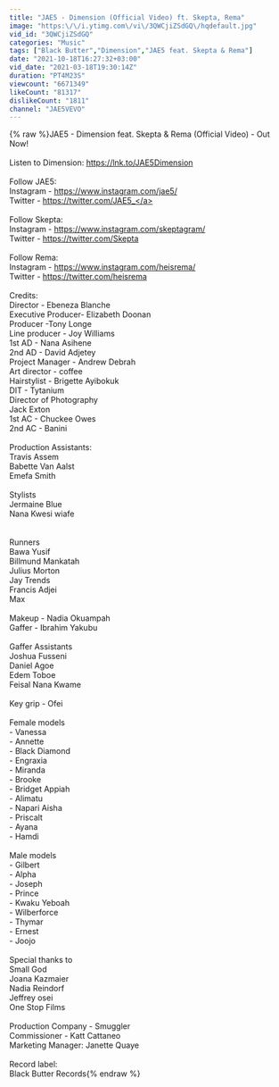 ```yaml
---
title: "JAE5 - Dimension (Official Video) ft. Skepta, Rema"
image: "https:\/\/i.ytimg.com\/vi\/3QWCjiZSdGQ\/hqdefault.jpg"
vid_id: "3QWCjiZSdGQ"
categories: "Music"
tags: ["Black Butter","Dimension","JAE5 feat. Skepta & Rema"]
date: "2021-10-18T16:27:32+03:00"
vid_date: "2021-03-18T19:30:14Z"
duration: "PT4M23S"
viewcount: "6671349"
likeCount: "81317"
dislikeCount: "1811"
channel: "JAE5VEVO"
---
```

{% raw %}JAE5 - Dimension feat. Skepta &amp; Rema (Official Video) - Out Now!<br /><br />Listen to Dimension: <a rel="nofollow" target="blank" href="https://lnk.to/JAE5Dimension">https://lnk.to/JAE5Dimension</a><br /><br />Follow JAE5:<br />Instagram - <a rel="nofollow" target="blank" href="https://www.instagram.com/jae5/">https://www.instagram.com/jae5/</a><br />Twitter - <a rel="nofollow" target="blank" href="https://twitter.com/JAE5_">https://twitter.com/JAE5_</a><br /><br />Follow Skepta:<br />Instagram - <a rel="nofollow" target="blank" href="https://www.instagram.com/skeptagram/">https://www.instagram.com/skeptagram/</a><br />Twitter - <a rel="nofollow" target="blank" href="https://twitter.com/Skepta">https://twitter.com/Skepta</a><br /><br />Follow Rema:<br />Instagram - <a rel="nofollow" target="blank" href="https://www.instagram.com/heisrema/">https://www.instagram.com/heisrema/</a><br />Twitter - <a rel="nofollow" target="blank" href="https://twitter.com/heisrema">https://twitter.com/heisrema</a><br /><br />Credits:<br />Director - Ebeneza Blanche <br />Executive Producer- Elizabeth Doonan<br />Producer -Tony Longe <br />Line producer - Joy Williams<br />1st AD - Nana Asihene<br />2nd AD - David Adjetey<br />Project Manager - Andrew Debrah <br />Art director - coffee <br />Hairstylist - Brigette Ayibokuk<br />DIT - Tytanium <br />Director of Photography<br />Jack Exton<br />1st AC - Chuckee Owes <br />2nd AC - Banini <br /><br />Production Assistants:<br />Travis Assem<br />Babette Van Aalst <br />Emefa Smith<br />  <br />Stylists<br />Jermaine Blue<br />Nana Kwesi wiafe <br /><br /> <br />Runners <br />Bawa Yusif <br />Billmund Mankatah<br />Julius Morton <br />Jay Trends<br />Francis Adjei <br />Max <br /><br />Makeup - Nadia Okuampah<br />Gaffer - Ibrahim Yakubu<br /><br />Gaffer Assistants <br />Joshua Fusseni <br />Daniel Agoe<br />Edem Toboe <br />Feisal Nana Kwame <br /><br />Key grip - Ofei<br /> <br />Female models <br />- Vanessa <br />- Annette <br />- Black Diamond <br />- Engraxia <br />- Miranda <br />- Brooke <br />- Bridget Appiah<br />- Alimatu <br />- Napari Aisha <br />- Priscalt <br />- Ayana<br />- Hamdi <br /> <br />Male models <br />- Gilbert <br />- Alpha <br />- Joseph <br />- Prince <br />- Kwaku Yeboah <br />- Wilberforce <br />- Thymar <br />- Ernest <br />- Joojo<br /> <br />Special thanks to <br />Small God<br />Joana Kazmaier <br />Nadia Reindorf <br />Jeffrey osei <br />One Stop Films<br /><br />Production Company - Smuggler <br />Commissioner - Katt Cattaneo<br />Marketing Manager: Janette Quaye<br /><br />Record label:<br />Black Butter Records{% endraw %}
